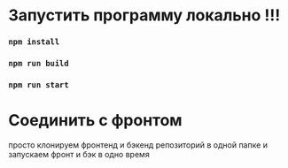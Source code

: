 # Запустить программу локально !!!

### `npm install`

### `npm run build`

### `npm run start`

# Соединить с фронтом

просто клонируем фронтенд и бэкенд репозиторий в одной папке и запускаем фронт и бэк в одно время

